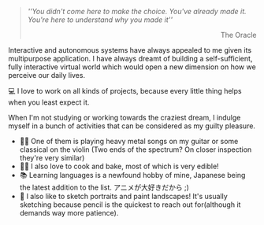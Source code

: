 > *''You didn't come here to make the choice. You've already made it. You're here to understand why you made it''* <br>
> <div dir="rtl">The Oracle</div></p>

Interactive and autonomous systems have always appealed to me given its multipurpose application. 
I have always dreamt of building a self-sufficient, fully interactive virtual world which would open a new dimension on how we perceive our daily lives.<br>

💻 I love to work on all kinds of projects, because every little thing helps when you least expect it.<br>

When I'm not studying or working towards the craziest dream, I indulge myself in a bunch of activities that can be considered as my guilty pleasure.
<div><ul list-style-type: none>
<li>🎸🎻 One of them is playing heavy metal songs on my guitar or some classical on the violin (Two ends of the spectrum? On closer inspection they're very similar)</li>
<li>🥘🍰 I also love to cook and bake, most of which is very edible!</li>
<li>📚 Learning languages is a newfound hobby of mine, Japanese being the latest addition to the list. アニメが大好きだから ;)</li>
<li>🎨 I also like to sketch portraits and paint landscapes! It's usually sketching because pencil is the quickest to reach out for(although it demands way more patience).</li>
</ul></div>


<!--
**TheSteelFist/TheSteelFist** is a ✨ _special_ ✨ repository because its `README.md` (this file) appears on your GitHub profile.

Here are some ideas to get you started:

- 🔭 I’m currently working on ...
- 🌱 I’m currently learning ...
- 👯 I’m looking to collaborate on ...
- 🤔 I’m looking for help with ...
- 💬 Ask me about ...
- 📫 How to reach me: ...
- 😄 Pronouns: ...
- ⚡ Fun fact: ...
-->

